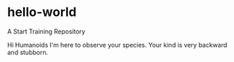 # hello-world
A Start Training Repository
 
Hi Humanoids
I'm here to observe your species. 
Your kind is very backward and stubborn.
